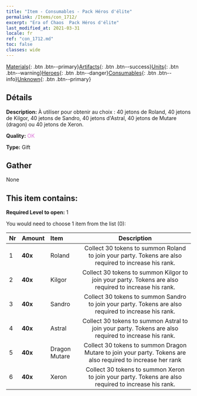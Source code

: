 ```yaml
---
title: "Item - Consumables - Pack Héros d'élite"
permalink: /Items/con_1712/
excerpt: "Era of Chaos  Pack Héros d'élite"
last_modified_at: 2021-03-31
locale: fr
ref: "con_1712.md"
toc: false
classes: wide
---
```

 [Materials](/fr/Items/){: .btn .btn--primary}[Artifacts](/fr/Items/Artifacts/){: .btn .btn--success}[Units](/fr/Items/Units/){: .btn .btn--warning}[Heroes](/fr/Items/Heroes/){: .btn .btn--danger}[Consumables](/fr/Items/Consumables/){: .btn .btn--info}[Unknown](/fr/Items/Unknown/){: .btn .btn--primary}

## Détails
 **Description:** À utiliser pour obtenir au choix : 40 jetons de Roland, 40 jetons de Kilgor, 40 jetons de Sandro, 40 jetons d'Astral, 40 jetons de Mutare (dragon) ou 40 jetons de Xeron.

 **Quality:** <span style="color: #DA70D6">OK</span>

 **Type:** Gift

## Gather

  None

## This item contains:

 **Required Level to open:** 1

 You would need to choose 1 item from the list (0):

  | Nr | Amount |     Item    | Description |
  |:---|:-------|:------------|:-----------:|
  | 1 |  **40x** | Roland | Collect 30 tokens to summon Roland to join your party. Tokens are also required to increase his rank.  | 
  | 2 |  **40x** | Kilgor | Collect 30 tokens to summon Kilgor to join your party. Tokens are also required to increase his rank.  | 
  | 3 |  **40x** | Sandro | Collect 30 tokens to summon Sandro to join your party. Tokens are also required to increase his rank.  | 
  | 4 |  **40x** | Astral | Collect 30 tokens to summon Astral to join your party. Tokens are also required to increase his rank.  | 
  | 5 |  **40x** | Dragon Mutare | Collect 30 tokens to summon Dragon Mutare to join your party. Tokens are also required to increase her rank  | 
  | 6 |  **40x** | Xeron | Collect 30 tokens to summon Xeron to join your party. Tokens are also required to increase his rank.  | 
